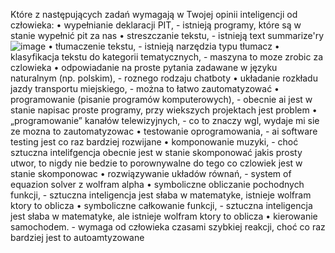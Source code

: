 Które z następujących zadań wymagają w Twojej opinii inteligencji od człowieka:
• wypełnianie deklaracji PIT,  - istnieją programy, które są w stanie wypełnić pit za nas
• streszczanie tekstu, - istnieją text summarize'ry ![image](https://github.com/zouuek/wssi24/assets/119017016/d2fbe891-5d27-4512-a4a1-0fffa27ab219)
• tłumaczenie tekstu, - istnieją narzędzia typu tłumacz
• klasyfikacja tekstu do kategorii tematycznych, - maszyna to moze zrobic za czlowieka
• odpowiadanie na proste pytania zadawane w języku naturalnym (np. polskim), - roznego rodzaju chatboty
• układanie rozkładu jazdy transportu miejskiego, - można to łatwo zautomatyzować
• programowanie (pisanie programów komputerowych), - obecnie ai jest w stanie napisac proste programy, przy wiekszych projektach jest problem
• „programowanie” kanałów telewizyjnych, - co to znaczy wgl, wydaje mi sie ze mozna to zautomatyzowac
• testowanie oprogramowania, - ai software testing jest co raz bardziej rozwijane 
• komponowanie muzyki, - choć sztuczna intelifgencja obecnie jest w stanie skomponować jakis prosty utwor, to nigdy nie bedzie to porownywalne do tego co czlowiek jest w stanie skomponowac
• rozwiązywanie układów równań, - system of equazion solver z wolfram alpha
• symboliczne obliczanie pochodnych funkcji, - sztuczna inteligencja jest słaba w matematyke, istnieje wolfram ktory to oblicza
• symboliczne całkowanie funkcji, - sztuczna inteligencja jest słaba w matematyke, ale istnieje wolfram ktory to oblicza
• kierowanie samochodem. - wymaga od człowieka czasami szybkiej reakcji, choć co raz bardziej jest to autoamtyzowane


